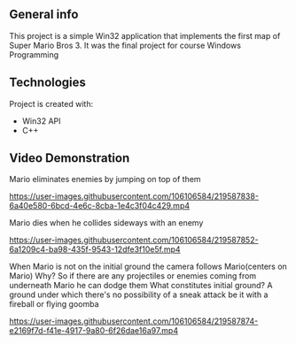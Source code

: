 ## General info
This project is a simple Win32 application that implements the first map of Super Mario Bros 3.
It was the final project for course Windows Programming
	
## Technologies
Project is created with:
* Win32 API
* C++

## Video Demonstration

Mario eliminates enemies by jumping on top of them

https://user-images.githubusercontent.com/106106584/219587838-6a40e580-6bcd-4e6c-8cba-1e4c3f04c429.mp4

Mario dies when he collides sideways with an enemy

https://user-images.githubusercontent.com/106106584/219587852-6a1209c4-ba98-435f-9543-12dfe3f10e5f.mp4

When Mario is not on the initial ground the camera follows Mario(centers on Mario)
Why? So if there are any projectiles or enemies coming from underneath Mario he can dodge them
What constitutes initial ground? A ground under which there's no possibility of a sneak attack be it with a fireball or flying goomba

https://user-images.githubusercontent.com/106106584/219587874-e2169f7d-f41e-4917-9a80-6f26dae16a97.mp4

